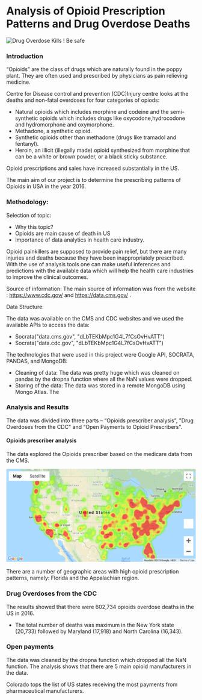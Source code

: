# Analysis of Opioid Prescription Patterns and Drug Overdose Deaths

![Drug Overdose Kills ! Be safe ](https://i1.wp.com/thenypost.files.wordpress.com/2017/05/170522-drug-overdoses-feature.jpg?quality=90&strip=all&ssl=1)

### Introduction

“Opioids” are the class of drugs which are naturally found in the poppy plant. They are often used and prescribed by physicians as pain relieving medicine. 

Centre for Disease control and prevention (CDC)Injury centre looks at the deaths and non-fatal overdoses for four categories of opiods:

* Natural opioids which includes morphine and codeine and the semi-synthetic opioids which includes drugs like oxycodone,hydrocodone and hydromorphone and oxymorphone.
* Methadone, a synthetic opioid.
* Synthetic opioids other than methadone (drugs like tramadol and fentanyl).
* Heroin, an illicit (illegally made) opioid synthesized from morphine that can be a white or brown powder, or a black sticky substance.

Opioid prescriptions and sales have increased substantially in the US.

The main aim of our project is to determine the prescribing patterns of Opioids in USA in the year 2016.

### Methodology:

Selection of topic:

* Why this topic?
* Opioids are main cause of death in US
* Importance of data analytics in health care industry.

Opioid painkillers are supposed to provide pain relief, but there are many injuries and deaths because they have been inappropriately prescribed. With the use of analysis tools one can make useful inferences and predictions with the available data which will help the health care industries to improve the clinical outcomes.

Source of information:
The main source of information was from the website : https://www.cdc.gov/ and 
https://data.cms.gov/ .

Data Structure:

The data was available on the CMS and CDC websites and we used the available APIs to access the data:

* Socrata("data.cms.gov", "dLbTEKbMpc1G4L7fCsOvHvATT")
* Socrata("data.cdc.gov", "dLbTEKbMpc1G4L7fCsOvHvATT")

The technologies that were used in this project were Google API, SOCRATA, PANDAS, and MongoDB:

* Cleaning of data:
The data was pretty huge which was cleaned on pandas by the dropna function where all the NaN values were dropped.
* Storing of the data:
The data was stored in a remote MongoDB using Mongo Atlas. The 


### Analysis and Results

The data was divided into three parts – “Opioids prescriber analysis”, "Drug Overdoses from the CDC" and “Open Payments to Opioid Prescribers”.

#### Opioids prescriber analysis 

The data explored the Opioids prescriber based on the medicare data from the CMS. 

![Heat Map of Opioid Prescriptions](finian/Images/opioid_prescription_heat_map.png)

There are a number of geographic areas with high opioid prescription patterns, namely: Florida and the Appalachian region.

### Drug Overdoses from the CDC

The results showed that there were 602,734 opioids overdose deaths in the US in 2016.

* The total number of deaths was maximum in the New York state (20,733) followed by Maryland (17,918) and North Carolina (16,343).

### Open payments

The data was cleaned by the dropna function which dropped all the NaN function.
The analysis shows that there are 5 main opioid manufacturers in the data.
   
Colorado tops the list of US states receiving the most payments from pharmaceutical manufacturers.